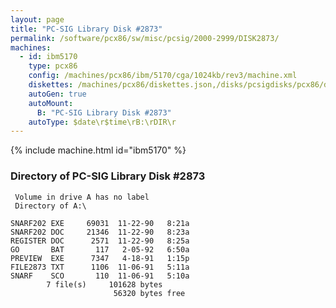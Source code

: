 ```yaml
---
layout: page
title: "PC-SIG Library Disk #2873"
permalink: /software/pcx86/sw/misc/pcsig/2000-2999/DISK2873/
machines:
  - id: ibm5170
    type: pcx86
    config: /machines/pcx86/ibm/5170/cga/1024kb/rev3/machine.xml
    diskettes: /machines/pcx86/diskettes.json,/disks/pcsigdisks/pcx86/diskettes.json
    autoGen: true
    autoMount:
      B: "PC-SIG Library Disk #2873"
    autoType: $date\r$time\rB:\rDIR\r
---
```


{% include machine.html id="ibm5170" %}

### Directory of PC-SIG Library Disk #2873

     Volume in drive A has no label
     Directory of A:\

    SNARF202 EXE     69031  11-22-90   8:21a
    SNARF202 DOC     21346  11-22-90   8:23a
    REGISTER DOC      2571  11-22-90   8:25a
    GO       BAT       117   2-05-92   6:50a
    PREVIEW  EXE      7347   4-18-91   1:15p
    FILE2873 TXT      1106  11-06-91   5:11a
    SNARF    SCO       110  11-06-91   5:10a
            7 file(s)     101628 bytes
                           56320 bytes free
